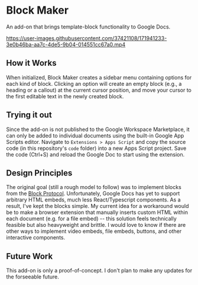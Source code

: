 # Block Maker

An add-on that brings template-block functionality to Google Docs.

https://user-images.githubusercontent.com/37421108/171941233-3e0b46ba-aa7c-4de5-9b04-014551cc67a0.mp4

## How it Works

When initialized, Block Maker creates a sidebar menu containing options for each kind of block. Clicking an option will create an empty block (e.g., a heading or a callout) at the current cursor position, and move your cursor to the first editable text in the newly created block. 

## Trying it out

Since the add-on is not published to the Google Workspace Marketplace, it can only be added to individual documents using the built-in Google App Scripts editor. Navigate to `Extensions > Apps Script` and copy the source code (in this repository's `code` folder) into a new Apps Script project. Save the code (Ctrl+S) and reload the Google Doc to start using the extension. 

## Design Principles

The original goal (still a rough model to follow) was to implement blocks from the [Block Protocol](https://blockprotocol.org/hub). Unfortunately, Google Docs has yet to support arbitrary HTML embeds, much less React/Typescript components. As a result, I've kept the blocks simple. My current idea for a workaround would be to make a browser extension that manually inserts custom HTML within each document (e.g. for a file embed) -- this solution feels technically feasible but also heavyweight and brittle. I would love to know if there are other ways to implement video embeds, file embeds, buttons, and other interactive components.

## Future Work

This add-on is only a proof-of-concept. I don't plan to make any updates for the forseeable future. 
